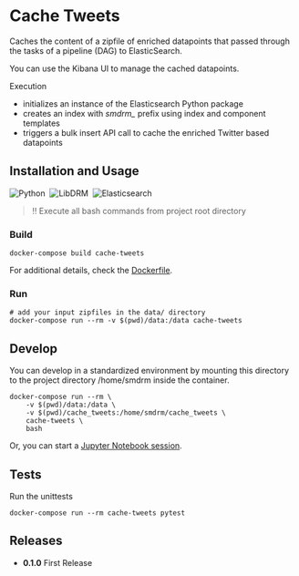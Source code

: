 # Cache Tweets

Caches the content of a zipfile of enriched datapoints
that passed through the tasks of a pipeline (DAG) to ElasticSearch.

You can use the Kibana UI to manage the cached datapoints.

Execution
* initializes an instance of the Elasticsearch Python package
* creates an index with _smdrm\__ prefix using index and component templates
* triggers a bulk insert API call to cache the enriched Twitter based datapoints

## Installation and Usage

![Python](https://img.shields.io/badge/Python-3.8-information)&nbsp;&nbsp;![LibDRM](https://img.shields.io/badge/libdrm-latest-information)&nbsp;&nbsp;![Elasticsearch](https://img.shields.io/badge/Elasticsearch-8.0.0-information)

> :bangbang: Execute all bash commands from project root directory

### Build

```shell
docker-compose build cache-tweets
```

For additional details, check the [Dockerfile](Dockerfile).

### Run

```shell
# add your input zipfiles in the data/ directory
docker-compose run --rm -v $(pwd)/data:/data cache-tweets
```

## Develop

You can develop in a standardized environment by mounting this directory
to the project directory /home/smdrm inside the container.

```shell
docker-compose run --rm \
    -v $(pwd)/data:/data \
    -v $(pwd)/cache_tweets:/home/smdrm/cache_tweets \
    cache-tweets \
    bash
```

Or, you can start a [Jupyter Notebook session](../libdrm/README.md#development).

## Tests

Run the unittests

```shell
docker-compose run --rm cache-tweets pytest
```

## Releases

- **0.1.0**
  First Release


